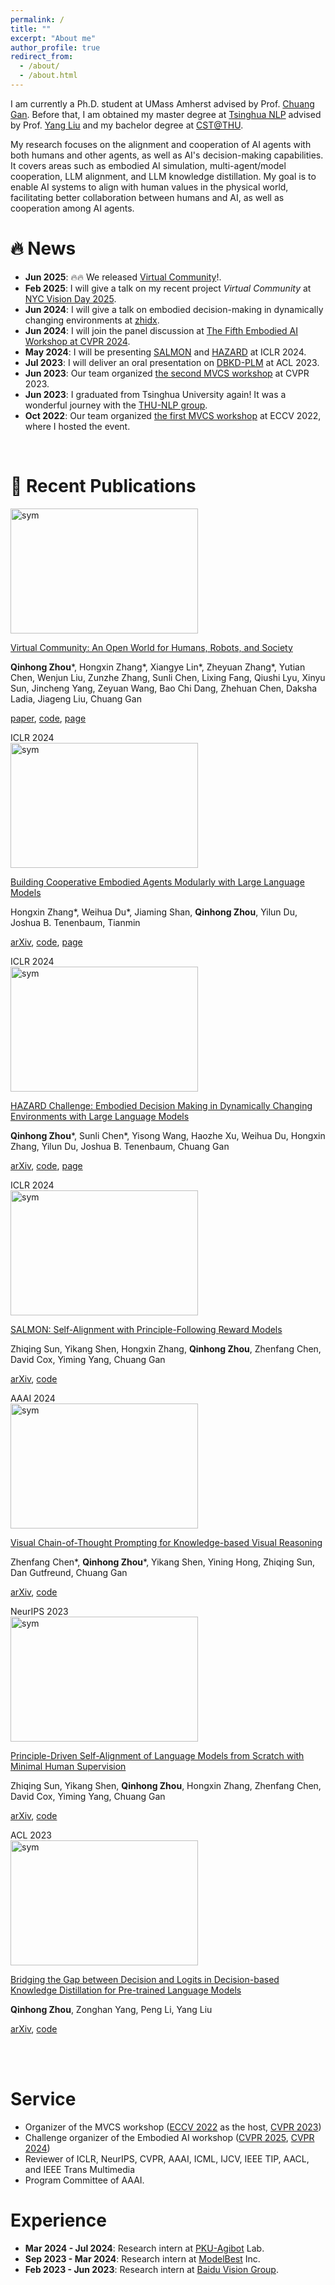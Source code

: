 ```yaml
---
permalink: /
title: ""
excerpt: "About me"
author_profile: true
redirect_from: 
  - /about/
  - /about.html
---
```


I am currently a Ph.D. student at UMass Amherst advised by Prof. [Chuang Gan](https://people.csail.mit.edu/ganchuang/). Before that, I am obtained my master degree at [Tsinghua NLP](http://nlp.csai.tsinghua.edu.cn/) advised by Prof. [Yang Liu](http://nlp.csai.tsinghua.edu.cn/~ly/) and my bachelor degree at [CST@THU](https://www.cs.tsinghua.edu.cn/csen/).

My research focuses on the alignment and cooperation of AI agents with both humans and other agents, as well as AI's decision-making capabilities. It covers areas such as embodied AI simulation, multi-agent/model cooperation, LLM alignment, and LLM knowledge distillation. My goal is to enable AI systems to align with human values in the physical world, facilitating better collaboration between humans and AI, as well as cooperation among AI agents.


# 🔥 News
- **Jun 2025**: 🔥🔥 We released [Virtual Community](https://virtual-community-ai.github.io/)!.
- **Feb 2025**: I will give a talk on my recent project *Virtual Community* at [NYC Vision Day 2025](https://cs.nyu.edu/~fouhey/NYCVision2025/).
- **Jun 2024**: I will give a talk on embodied decision-making in dynamically changing environments at [zhidx](https://course.zhidx.com/teacher/detail/NmJkNTgzZmI2ZjdlNzEyOTgyZDM=).
- **Jun 2024**: I will join the panel discussion at [The Fifth Embodied AI Workshop at CVPR 2024](https://embodied-ai.org/cvpr2024/).
- **May 2024**: I will be presenting [SALMON](https://github.com/IBM/SALMON) and [HAZARD](https://github.com/UMass-Embodied-AGI/HAZARD) at ICLR 2024.
- **Jul 2023**: I will deliver an oral presentation on [DBKD-PLM](https://github.com/THUNLP-MT/DBKD-PLM) at ACL 2023.
- **Jun 2023**: Our team organized [the second MVCS workshop](https://mvcs-workshop.github.io/) at CVPR 2023.
- **Jun 2023**: I graduated from Tsinghua University again! It was a wonderful journey with the [THU-NLP group](https://nlp.csai.tsinghua.edu.cn/).
- **Oct 2022**: Our team organized [the first MVCS workshop](https://mvcs-workshop.github.io/old.html) at ECCV 2022, where I hosted the event.

<br>

# 📝 Recent Publications 

<div class='paper-box'>
  <div class='paper-box-image'>
    <div>
      <img src='{{ site.baseurl }}/images/vico.png' alt="sym" width="300" height="200">
    </div>
  </div>
  <div class='paper-box-text' markdown="1">

  [Virtual Community: An Open World for Humans, Robots, and Society]()

  **Qinhong Zhou**\*, Hongxin Zhang\*, Xiangye Lin\*, Zheyuan Zhang\*, Yutian Chen, Wenjun Liu, Zunzhe Zhang, Sunli Chen, Lixing Fang, Qiushi Lyu, Xinyu Sun, Jincheng Yang, Zeyuan Wang, Bao Chi Dang, Zhehuan Chen, Daksha Ladia, Jiageng Liu, Chuang Gan

  [paper](https://virtual-community-ai.github.io/paper.pdf), [code](umass-Embodied-AGI/virtual-community), [page](https://virtual-community-ai.github.io/)
  </div>
</div>

<div class='paper-box'>
  <div class='paper-box-image'>
    <div>
      <div class="badge">ICLR 2024</div>
      <img src='{{ site.baseurl }}/images/teaser/coela.gif' alt="sym" width="300" height="200">
    </div>
  </div>
  <div class='paper-box-text' markdown="1">

  [Building Cooperative Embodied Agents Modularly with Large Language Models]()

  Hongxin Zhang*, Weihua Du*, Jiaming Shan, **Qinhong Zhou**, Yilun Du, Joshua B. Tenenbaum, Tianmin

  [arXiv](https://arxiv.org/abs/2307.02485), [code](https://github.com/UMass-Foundation-Model/Co-LLM-Agents/), [page](https://vis-www.cs.umass.edu/Co-LLM-Agents/)
  </div>
</div>

<div class='paper-box'>
  <div class='paper-box-image'>
    <div>
      <div class="badge">ICLR 2024</div>
      <img src='{{ site.baseurl }}/images/teaser/hazard.gif' alt="sym" width="300" height="200">
    </div>
  </div>
  <div class='paper-box-text' markdown="1">

  [HAZARD Challenge: Embodied Decision Making in Dynamically Changing Environments with Large Language Models]()

  **Qinhong Zhou**\*, Sunli Chen\*, Yisong Wang, Haozhe Xu, Weihua Du, Hongxin Zhang, Yilun Du, Joshua B. Tenenbaum, Chuang Gan

  [arXiv](https://arxiv.org/abs/2401.12975), [code](https://github.com/UMass-Foundation-Model/HAZARD), [page](https://vis-www.cs.umass.edu/hazard/)
  </div>
</div>

<div class='paper-box'>
  <div class='paper-box-image'>
    <div>
      <div class="badge">ICLR 2024</div>
      <img src='{{ site.baseurl }}/images/teaser/salmon.png' alt="sym" width="300" height="200">
    </div>
  </div>
  <div class='paper-box-text' markdown="1">

  [SALMON: Self-Alignment with Principle-Following Reward Models]()

  Zhiqing Sun, Yikang Shen, Hongxin Zhang, **Qinhong Zhou**, Zhenfang Chen, David Cox, Yiming Yang, Chuang Gan

  [arXiv](https://arxiv.org/abs/2310.05910), [code](https://github.com/IBM/SALMON)
  </div>
</div>



<div class='paper-box'>
  <div class='paper-box-image'>
    <div>
      <div class="badge">AAAI 2024</div>
      <img src='{{ site.baseurl }}/images/teaser/visualcot.png' alt="sym" width="300" height="200">
    </div>
  </div>
  <div class='paper-box-text' markdown="1">

  [Visual Chain-of-Thought Prompting for Knowledge-based Visual Reasoning]()

  Zhenfang Chen\*, **Qinhong Zhou**\*, Yikang Shen, Yining Hong, Zhiqing Sun, Dan Gutfreund, Chuang Gan

  [arXiv](https://arxiv.org/abs/2301.05226), [code](https://github.com/UMass-Foundation-Model/VisualCoT)
  </div>
</div>

<div class='paper-box'>
  <div class='paper-box-image'>
    <div>
      <div class="badge">NeurIPS 2023</div>
      <img src='{{ site.baseurl }}/images/teaser/dromedary.png' alt="sym" width="300" height="200">
    </div>
  </div>
  <div class='paper-box-text' markdown="1">

  [Principle-Driven Self-Alignment of Language Models from Scratch with Minimal Human Supervision]()

  Zhiqing Sun, Yikang Shen, **Qinhong Zhou**, Hongxin Zhang, Zhenfang Chen, David Cox, Yiming Yang, Chuang Gan

  [arXiv](https://arxiv.org/abs/2305.03047), [code](https://github.com/IBM/Dromedary)
  </div>
</div>

<div class='paper-box'>
  <div class='paper-box-image'>
    <div>
      <div class="badge">ACL 2023</div>
      <img src='{{ site.baseurl }}/images/teaser/dbkd.png' alt="sym" width="300" height="200">
    </div>
  </div>
  <div class='paper-box-text' markdown="1">

  [Bridging the Gap between Decision and Logits in Decision-based Knowledge Distillation for Pre-trained Language Models]()

  **Qinhong Zhou**, Zonghan Yang, Peng Li, Yang Liu

  [arXiv](https://arxiv.org/abs/2306.08909), [code](https://github.com/THUNLP-MT/DBKD-PLM)
  </div>
</div>

<br><br>

Service
======
* Organizer of the MVCS workshop ([ECCV 2022](https://mvcs-workshop.github.io/schedule.html) as the host, [CVPR 2023](https://mvcs-workshop.github.io/))
* Challenge organizer of the Embodied AI workshop ([CVPR 2025](https://embodied-ai.org/cvpr2025/), [CVPR 2024](https://embodied-ai.org/cvpr2024/))
* Reviewer of ICLR, NeurIPS, CVPR, AAAI, ICML, IJCV, IEEE TIP, AACL, and IEEE Trans Multimedia
* Program Committee of AAAI.

Experience
======
- **Mar 2024 - Jul 2024**: Research intern at [PKU-Agibot](https://zsdonghao.github.io/) Lab.
- **Sep 2023 - Mar 2024**: Research intern at [ModelBest](https://huggingface.co/openbmb) Inc.
- **Feb 2023 - Jun 2023**: Research intern at [Baidu Vision Group](https://research.baidu.com/).
